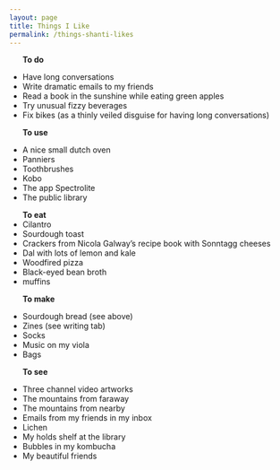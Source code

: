 ```yaml
---
layout: page
title: Things I Like
permalink: /things-shanti-likes
---
```

<ul>
  
<b> To do </b>

<li>Have long conversations</li>

<li> Write dramatic emails to my friends 
</li>
<li>Read a book in the sunshine while eating green apples</li>

<li>Try unusual fizzy beverages </li>

<li>Fix bikes (as a thinly veiled disguise for having long conversations) </li>
</ul>

<ul>

<b>To use</b>

<li>A nice small dutch oven</li>

<li>Panniers </li>

<li>Toothbrushes </li>

<li>Kobo </li>

<li>The app Spectrolite </li>

<li>The public library </li>

</ul>

<ul> 
<b>To eat</b>

<li>Cilantro </li>

<li>Sourdough toast </li>

<li>Crackers from Nicola Galway’s recipe book with Sonntagg cheeses</li>

<li>Dal with lots of lemon and kale </li>

<li>Woodfired pizza  </li>

<li>Black-eyed bean broth  </li>

<li>muffins</li>

</ul>

<ul> 
  
<b>To make</b>

<li>Sourdough bread (see above)</li>

<li>Zines (see writing tab)</li>

<li>Socks </li>

<li> Music on my viola 
</li>
<li>Bags </li>

</ul>

<ul> 

<b>To see </b>

<li>Three channel video artworks</li>

<li>The mountains from faraway  </li>

<li>The mountains from nearby</li>

<li>Emails from my friends in my inbox </li>

<li>Lichen</li>

<li>My holds shelf at the library </li>

<li>Bubbles in my kombucha</li>

<li>My beautiful friends </li>
</ul>

